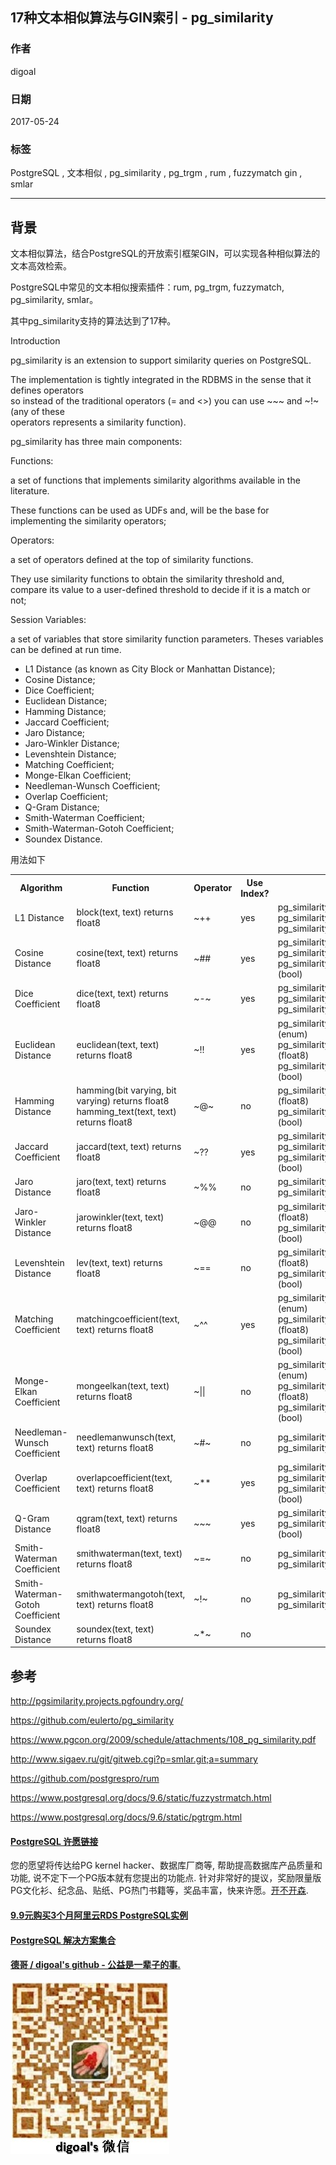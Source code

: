 ## 17种文本相似算法与GIN索引 - pg_similarity  
                                      
### 作者                                                                                   
digoal                                 
                                        
### 日期                                   
2017-05-24                               
                                    
### 标签                                 
PostgreSQL , 文本相似 , pg_similarity , pg_trgm , rum , fuzzymatch gin , smlar  
                                      
----                                
                                         
## 背景        
文本相似算法，结合PostgreSQL的开放索引框架GIN，可以实现各种相似算法的文本高效检索。  
  
PostgreSQL中常见的文本相似搜索插件：rum, pg_trgm, fuzzymatch, pg_similarity, smlar。  
  
其中pg_similarity支持的算法达到了17种。  
  
Introduction  
  
pg_similarity is an extension to support similarity queries on PostgreSQL.   
  
The implementation is tightly integrated in the RDBMS in the sense that it defines operators   
so instead of the traditional operators (= and <>) you can use ~~~ and ~!~ (any of these   
operators represents a similarity function).  
  
pg_similarity has three main components:  
  
Functions:   
  
a set of functions that implements similarity algorithms available in the literature.   
  
These functions can be used as UDFs and, will be the base for implementing the similarity operators;  
  
Operators:   
  
a set of operators defined at the top of similarity functions.   
  
They use similarity functions to obtain the similarity threshold and,   
compare its value to a user-defined threshold to decide if it is a match or not;  
  
Session Variables:   
  
a set of variables that store similarity function parameters. Theses variables can be defined at run time.  
  
- L1 Distance (as known as City Block or Manhattan Distance);  
- Cosine Distance;  
- Dice Coefficient;  
- Euclidean Distance;  
- Hamming Distance;  
- Jaccard Coefficient;  
- Jaro Distance;  
- Jaro-Winkler Distance;  
- Levenshtein Distance;  
- Matching Coefficient;  
- Monge-Elkan Coefficient;  
- Needleman-Wunsch Coefficient;  
- Overlap Coefficient;  
- Q-Gram Distance;  
- Smith-Waterman Coefficient;  
- Smith-Waterman-Gotoh Coefficient;  
- Soundex Distance.  
    
用法如下  
  
<table>  
  <tr>  
    <th>Algorithm</th>  
    <th>Function</th>  
    <th>Operator</th>  
	<th>Use Index?</th>  
    <th>Parameters</th>  
  </tr>  
  <tr>  
    <td>L1 Distance</td>  
    <td>block(text, text) returns float8</td>  
    <td>~++</td>  
	<td>yes</td>  
    <td>  
        pg_similarity.block_tokenizer (enum)<br/>  
        pg_similarity.block_threshold (float8)<br/>  
        pg_similarity.block_is_normalized (bool)  
    </td>  
  </tr>  
  <tr>  
    <td>Cosine Distance</td>  
    <td>cosine(text, text) returns float8</td>  
    <td>~##</td>  
	<td>yes</td>  
    <td>  
      pg_similarity.cosine_tokenizer (enum)<br/>  
      pg_similarity.cosine_threshold (float8)<br/>  
      pg_similarity.cosine_is_normalized (bool)  
    </td>  
  </tr>  
  <tr>  
    <td>Dice Coefficient</td>  
    <td>dice(text, text) returns float8</td>  
    <td>~-~</td>  
	<td>yes</td>  
    <td>  
      pg_similarity.dice_tokenizer (enum)<br/>  
      pg_similarity.dice_threshold (float8)<br/>  
      pg_similarity.dice_is_normalized (bool)  
    </td>  
  </tr>  
  <tr>  
    <td>Euclidean Distance</td>  
    <td>euclidean(text, text) returns float8</td>  
    <td>~!!</td>  
	<td>yes</td>  
    <td>  
      pg_similarity.euclidean_tokenizer (enum)<br/>  
      pg_similarity.euclidean_threshold (float8)<br/>  
      pg_similarity.euclidean_is_normalized (bool)  
    </td>  
  </tr>  
  <tr>  
    <td>Hamming Distance</td>  
    <td>hamming(bit varying, bit varying) returns float8<br/>  
    hamming_text(text, text) returns float8</td>  
    <td>~@~</td>  
	<td>no</td>  
    <td>  
      pg_similarity.hamming_threshold (float8)<br/>  
      pg_similarity.hamming_is_normalized (bool)  
    </td>  
  </tr>  
  <tr>  
    <td>Jaccard Coefficient</td>  
    <td>jaccard(text, text) returns float8</td>  
    <td>~??</td>  
	<td>yes</td>  
    <td>  
      pg_similarity.jaccard_tokenizer (enum)<br/>  
      pg_similarity.jaccard_threshold (float8)<br/>  
      pg_similarity.jaccard_is_normalized (bool)  
    </td>  
  </tr>  
  <tr>  
    <td>Jaro Distance</td>  
    <td>jaro(text, text) returns float8</td>  
    <td>~%%</td>  
	<td>no</td>  
    <td>  
      pg_similarity.jaro_threshold (float8)<br/>  
      pg_similarity.jaro_is_normalized (bool)  
    </td>  
  </tr>  
  <tr>  
    <td>Jaro-Winkler Distance</td>  
    <td>jarowinkler(text, text) returns float8</td>  
    <td>~@@</td>  
	<td>no</td>  
    <td>  
      pg_similarity.jarowinkler_threshold (float8)<br/>  
      pg_similarity.jarowinkler_is_normalized (bool)  
    </td>  
  </tr>  
  <tr>  
    <td>Levenshtein Distance</td>  
    <td>lev(text, text) returns float8</td>  
    <td>~==</td>  
	<td>no</td>  
    <td>  
      pg_similarity.levenshtein_threshold (float8)<br/>  
      pg_similarity.levenshtein_is_normalized (bool)  
    </td>  
  </tr>  
  <tr>  
    <td>Matching Coefficient</td>  
    <td>matchingcoefficient(text, text) returns float8</td>  
    <td>~^^</td>  
	<td>yes</td>  
    <td>  
      pg_similarity.matching_tokenizer (enum)<br/>  
      pg_similarity.matching_threshold (float8)<br/>  
      pg_similarity.matching_is_normalized (bool)  
    </td>  
  </tr>  
  <tr>  
    <td>Monge-Elkan Coefficient</td>  
    <td>mongeelkan(text, text) returns float8</td>  
    <td>~||</td>  
	<td>no</td>  
    <td>  
      pg_similarity.mongeelkan_tokenizer (enum)<br/>  
      pg_similarity.mongeelkan_threshold (float8)<br/>  
      pg_similarity.mongeelkan_is_normalized (bool)  
    </td>  
  </tr>  
  <tr>  
    <td>Needleman-Wunsch Coefficient</td>  
    <td>needlemanwunsch(text, text) returns float8</td>  
    <td>~#~</td>  
	<td>no</td>  
    <td>  
      pg_similarity.nw_threshold (float8)<br/>  
      pg_similarity.nw_is_normalized (bool)  
    </td>  
  </tr>  
  <tr>  
    <td>Overlap Coefficient</td>  
    <td>overlapcoefficient(text, text) returns float8</td>  
    <td>~**</td>  
	<td>yes</td>  
    <td>  
      pg_similarity.overlap_tokenizer (enum)<br/>  
      pg_similarity.overlap_threshold (float8)<br/>  
      pg_similarity.overlap_is_normalized (bool)  
    </td>  
  </tr>  
  <tr>  
    <td>Q-Gram Distance</td>  
    <td>qgram(text, text) returns float8</td>  
    <td>~~~</td>  
	<td>yes</td>  
    <td>  
      pg_similarity.qgram_threshold (float8)<br/>  
      pg_similarity.qgram_is_normalized (bool)  
    </td>  
  </tr>  
  <tr>  
    <td>Smith-Waterman Coefficient</td>  
    <td>smithwaterman(text, text) returns float8</td>  
    <td>~=~</td>  
	<td>no</td>  
    <td>  
      pg_similarity.sw_threshold (float8)<br/>  
      pg_similarity.sw_is_normalized (bool)  
    </td>  
  </tr>  
  <tr>  
    <td>Smith-Waterman-Gotoh Coefficient</td>  
    <td>smithwatermangotoh(text, text) returns float8</td>  
    <td>~!~</td>  
	<td>no</td>  
    <td>  
      pg_similarity.swg_threshold (float8)<br/>  
      pg_similarity.swg_is_normalized (bool)  
    </td>  
  </tr>  
  <tr>  
    <td>Soundex Distance</td>  
    <td>soundex(text, text) returns float8</td>  
    <td>~*~</td>  
	<td>no</td>  
    <td>  
    </td>  
  </tr>  
</table>  
  
  
## 参考  
http://pgsimilarity.projects.pgfoundry.org/  
  
https://github.com/eulerto/pg_similarity  
  
https://www.pgcon.org/2009/schedule/attachments/108_pg_similarity.pdf  
  
http://www.sigaev.ru/git/gitweb.cgi?p=smlar.git;a=summary  
  
https://github.com/postgrespro/rum  
  
https://www.postgresql.org/docs/9.6/static/fuzzystrmatch.html  
  
https://www.postgresql.org/docs/9.6/static/pgtrgm.html  
  
  
  
  
  
  
  
  
  
  
  
  
  
  
  
  
  
  
  
  
  
  
  
  
  
  
  
  
  
  
  
  
  
  
  
  
  
  
  
  
  
  
  
  
  
  
  
  
  
  
  
  
  
  
  
  
  
  
  
  
  
  
  
  
  
  
  
  
  
  
  
  
  
  
#### [PostgreSQL 许愿链接](https://github.com/digoal/blog/issues/76 "269ac3d1c492e938c0191101c7238216")
您的愿望将传达给PG kernel hacker、数据库厂商等, 帮助提高数据库产品质量和功能, 说不定下一个PG版本就有您提出的功能点. 针对非常好的提议，奖励限量版PG文化衫、纪念品、贴纸、PG热门书籍等，奖品丰富，快来许愿。[开不开森](https://github.com/digoal/blog/issues/76 "269ac3d1c492e938c0191101c7238216").  
  
  
#### [9.9元购买3个月阿里云RDS PostgreSQL实例](https://www.aliyun.com/database/postgresqlactivity "57258f76c37864c6e6d23383d05714ea")
  
  
#### [PostgreSQL 解决方案集合](https://yq.aliyun.com/topic/118 "40cff096e9ed7122c512b35d8561d9c8")
  
  
#### [德哥 / digoal's github - 公益是一辈子的事.](https://github.com/digoal/blog/blob/master/README.md "22709685feb7cab07d30f30387f0a9ae")
  
  
![digoal's wechat](../pic/digoal_weixin.jpg "f7ad92eeba24523fd47a6e1a0e691b59")
  
